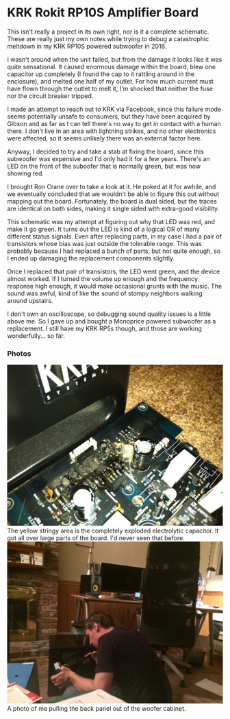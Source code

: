 # KRK Rokit RP10S Amplifier Board

This isn't really a project in its own right, nor is it a complete schematic. These are really just my own notes while trying to debug a catastrophic meltdown in my KRK RP10S powered subwoofer in 2016.

I wasn't around when the unit failed, but from the damage it looks like it was quite sensational. It caused enormous damage within the board, blew one capacitor up completely (I found the cap to it rattling around in the enclosure), and melted one half of my outlet. For how much current must have flown through the outlet to melt it, I'm shocked that neither the fuse nor the circuit breaker tripped.

I made an attempt to reach out to KRK via Facebook, since this failure mode seems potentially unsafe to consumers, but they have been acquired by Gibson and as far as I can tell there's no way to get in contact with a human there. I don't live in an area with lightning strikes, and no other electronics were affected, so it seems unlikely there was an external factor here.

Anyway, I decided to try and take a stab at fixing the board, since this subwoofer was expensive and I'd only had it for a few years. There's an LED on the front of the suboofer that is normally green, but was now showing red.

I brought Ron Crane over to take a look at it. He poked at it for awhile, and we eventually concluded that we wouldn't be able to figure this out without mapping out the board. Fortunately, the board is dual sided, but the traces are identical on both sides, making it single sided with extra-good visibility.

This schematic was my attempt at figuring out why that LED was red, and make it go green. It turns out the LED is kind of a logical OR of many different status signals. Even after replacing parts, in my case I had a pair of transistors whose bias was just outside the tolerable range. This was probably because I had replaced a bunch of parts, but not quite enough, so I ended up damaging the replacement components slightly.

Once I replaced that pair of transistors, the LED went green, and the device almost worked. If I turned the volume up enough and the frequency response high enough, it would make occasional grunts with the music. The sound was awful, kind of like the sound of stompy neighbors walking around upstairs.

I don't own an oscilloscope, so debugging sound quality issues is a little above me. So I gave up and bought a Monoprice powered subwoofer as a replacement. I still have my KRK RP5s though, and those are working wonderfully... so far.

### Photos
![Explosion](KRK_Catastrophe.JPG)
The yellow stringy area is the completely exploded electrolytic capacitor. It got all over large parts of the board. I'd never seen that before.
![Disassembly](KRK_Disassembly.JPG)
A photo of me pulling the back panel out of the woofer cabinet.
